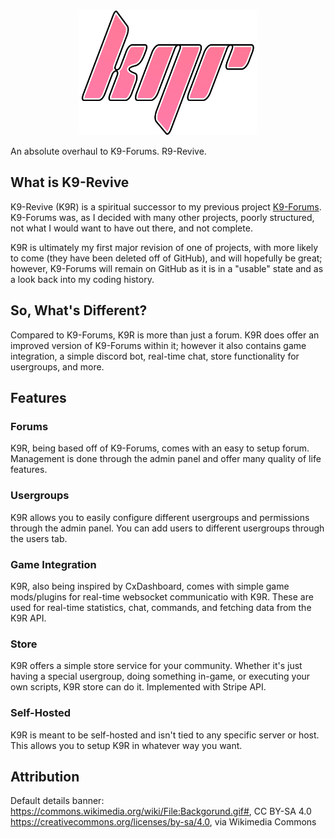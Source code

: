 <div align="center">
    <img src="./assets/icon.png" height="200" />
</div>

An absolute overhaul to K9-Forums. R9-Revive.

## What is K9-Revive

K9-Revive (K9R) is a spiritual successor to my previous project <a href="https://github.com/CKAY-9/k9-forums">K9-Forums</a>. K9-Forums was, as I decided with many other projects, poorly structured, not what I would want to have out there, and not complete.

K9R is ultimately my first major revision of one of projects, with more likely to come (they have been deleted off of GitHub), and will hopefully be great; however, K9-Forums will remain on GitHub as it is in a "usable" state and as a look back into my coding history.

## So, What's Different?

Compared to K9-Forums, K9R is more than just a forum. K9R does offer an improved version of K9-Forums within it; however
it also contains game integration, a simple discord bot, real-time chat, store functionality for usergroups, and more.

## Features

### Forums

K9R, being based off of K9-Forums, comes with an easy to setup forum. Management is done through the admin panel and offer many quality of life
features.

### Usergroups
K9R allows you to easily configure different usergroups and permissions through the admin panel. You can add users to different usergroups through the users tab.

### Game Integration
K9R, also being inspired by CxDashboard, comes with simple game mods/plugins for real-time websocket communicatio with K9R. These are used for real-time statistics, chat, commands, and fetching data from the K9R API.

### Store
K9R offers a simple store service for your community. Whether it's just having a special usergroup, doing something in-game, or executing your own scripts, K9R store can do it. Implemented with Stripe API.

### Self-Hosted
K9R is meant to be self-hosted and isn't tied to any specific server or host. This allows you to setup K9R in whatever way you want.

## Attribution

Default details banner: https://commons.wikimedia.org/wiki/File:Backgorund.gif#, CC BY-SA 4.0 <https://creativecommons.org/licenses/by-sa/4.0>, via Wikimedia Commons
